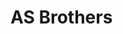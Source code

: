 # AS Brothers
<style>
#skip-to-content, .page-header, .site-footer{
width: 0;
height: 0;
padding: 0;
margin: 0;
opacity: 0;
visibility: hidden;
display: none;
}
</style>
